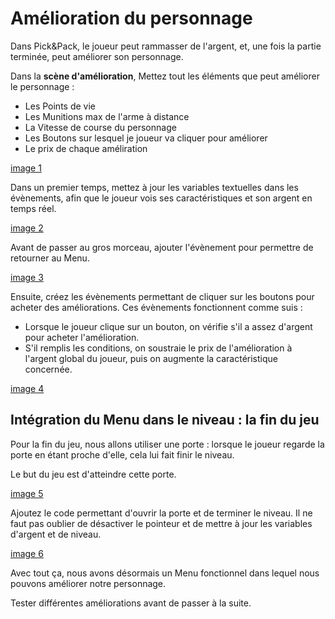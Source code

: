 # Amélioration du personnage

Dans Pick&Pack, le joueur peut rammasser de l'argent, et, une fois la partie terminée, peut améliorer son personnage.

Dans la **scène d'amélioration**, Mettez tout les éléments que peut améliorer le personnage : 
  - Les Points de vie
  - Les Munitions max de l'arme à distance
  - La Vitesse de course du personnage
  - Les Boutons sur lesquel je joueur va cliquer pour améliorer
  - Le prix de chaque améliration

[image 1](https://github.com/g404-code-gaming/Pick-Pack---Action-Adventure-Game/blob/main/Image/7_amelioration_1.JPG)

Dans un premier temps, mettez à jour les variables textuelles dans les évènements, afin que le joueur vois ses caractéristiques et son argent en temps réel.

[image 2](https://github.com/g404-code-gaming/Pick-Pack---Action-Adventure-Game/blob/main/Image/7_amelioration_2.JPG)

Avant de passer au gros morceau, ajouter l'évènement pour permettre de retourner au Menu.

[image 3](https://github.com/g404-code-gaming/Pick-Pack---Action-Adventure-Game/blob/main/Image/7_amelioration_3.JPG)

Ensuite, créez les évènements permettant de cliquer sur les boutons pour acheter des améliorations. Ces évènements fonctionnent comme suis : 
  - Lorsque le joueur clique sur un bouton, on vérifie s'il a assez d'argent pour acheter l'amélioration.
  - S'il remplis les conditions, on soustraie le prix de l'amélioration à l'argent global du joueur, puis on augmente la caractéristique concernée.

[image 4](https://github.com/g404-code-gaming/Pick-Pack---Action-Adventure-Game/blob/main/Image/7_amelioration_4.JPG)

## Intégration du Menu dans le niveau : la fin du jeu

Pour la fin du jeu, nous allons utiliser une porte : lorsque le joueur regarde la porte en étant proche d'elle, cela lui fait finir le niveau. 

Le but du jeu est d'atteindre cette porte. 

[image 5](https://github.com/g404-code-gaming/Pick-Pack---Action-Adventure-Game/blob/main/Image/7_amelioration_5.JPG)

Ajoutez le code permettant d'ouvrir la porte et de terminer le niveau. Il ne faut pas oublier de désactiver le pointeur et de mettre à jour les variables d'argent et de niveau.

[image 6](https://github.com/g404-code-gaming/Pick-Pack---Action-Adventure-Game/blob/main/Image/7_amelioration_6.JPG)

Avec tout ça, nous avons désormais un Menu fonctionnel dans lequel nous pouvons améliorer notre personnage. 

Tester différentes améliorations avant de passer à la suite. 


